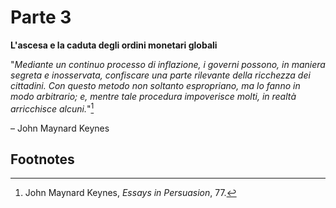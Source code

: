 # Parte 3

**L'ascesa e la caduta degli ordini monetari globali**

"*Mediante un continuo processo di inflazione, i governi possono, in maniera segreta e inosservata, confiscare una parte rilevante della ricchezza dei cittadini. Con questo metodo non soltanto espropriano, ma lo fanno in modo arbitrario; e, mentre tale procedura impoverisce molti, in realtà arricchisce alcuni.*"[^139]

– John Maynard Keynes

## Footnotes

[^139]: John Maynard Keynes, *Essays in Persuasion*, 77.